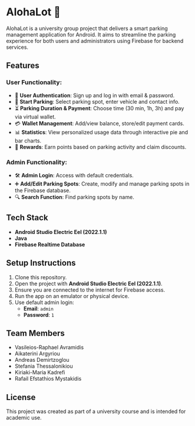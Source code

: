 # AlohaLot 🚗

AlohaLot is a university group project that delivers a smart parking management application for Android. It aims to streamline the parking experience for both users and administrators using Firebase for backend services.

## Features

### User Functionality:
- 🔐 **User Authentication**: Sign up and log in with email & password.
- 📍 **Start Parking**: Select parking spot, enter vehicle and contact info.
- ⏳ **Parking Duration & Payment**: Choose time (30 min, 1h, 3h) and pay via virtual wallet.
- 💳 **Wallet Management**: Add/view balance, store/edit payment cards.
- 📊 **Statistics**: View personalized usage data through interactive pie and bar charts.
- 🎁 **Rewards**: Earn points based on parking activity and claim discounts.

### Admin Functionality:
- 🛠️ **Admin Login**: Access with default credentials.
- ➕ **Add/Edit Parking Spots**: Create, modify and manage parking spots in the Firebase database.
- 🔍 **Search Function**: Find parking spots by name.

## Tech Stack
- **Android Studio Electric Eel (2022.1.1)**
- **Java**
- **Firebase Realtime Database**

## Setup Instructions

1. Clone this repository.
2. Open the project with **Android Studio Electric Eel (2022.1.1)**.
3. Ensure you are connected to the internet for Firebase access.
4. Run the app on an emulator or physical device.
5. Use default admin login:
   - **Email**: `admin`
   - **Password**: `1`

## Team Members
- Vasileios-Raphael Avramidis
- Aikaterini Argyriou
- Andreas Demirtzoglou
- Stefania Thessalonikiou 
- Kiriaki-Maria Kadrefi 
- Rafail Efstathios Mystakidis 

## License
This project was created as part of a university course and is intended for academic use.
